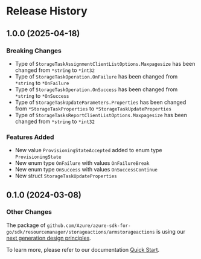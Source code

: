 # Release History

## 1.0.0 (2025-04-18)
### Breaking Changes

- Type of `StorageTaskAssignmentClientListOptions.Maxpagesize` has been changed from `*string` to `*int32`
- Type of `StorageTaskOperation.OnFailure` has been changed from `*string` to `*OnFailure`
- Type of `StorageTaskOperation.OnSuccess` has been changed from `*string` to `*OnSuccess`
- Type of `StorageTaskUpdateParameters.Properties` has been changed from `*StorageTaskProperties` to `*StorageTaskUpdateProperties`
- Type of `StorageTasksReportClientListOptions.Maxpagesize` has been changed from `*string` to `*int32`

### Features Added

- New value `ProvisioningStateAccepted` added to enum type `ProvisioningState`
- New enum type `OnFailure` with values `OnFailureBreak`
- New enum type `OnSuccess` with values `OnSuccessContinue`
- New struct `StorageTaskUpdateProperties`


## 0.1.0 (2024-03-08)
### Other Changes

The package of `github.com/Azure/azure-sdk-for-go/sdk/resourcemanager/storageactions/armstorageactions` is using our [next generation design principles](https://azure.github.io/azure-sdk/general_introduction.html).

To learn more, please refer to our documentation [Quick Start](https://aka.ms/azsdk/go/mgmt).